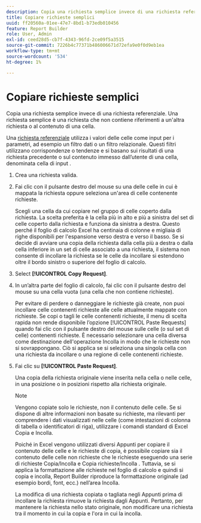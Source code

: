 ```yaml
---
description: Copia una richiesta semplice invece di una richiesta referenziale. Una richiesta semplice è una richiesta che non contiene riferimenti a un'altra richiesta o al contenuto di una cella.
title: Copiare richieste semplici
uuid: ff20560a-01ee-47e7-8bd1-b73edb010456
feature: Report Builder
role: User, Admin
exl-id: ceed28d5-cb7f-4343-96fd-2ce09f5a3515
source-git-commit: 7226b4c77371b486006671d72efa9e0f0d9eb1ea
workflow-type: tm+mt
source-wordcount: '534'
ht-degree: 1%

---
```


# Copiare richieste semplici

Copia una richiesta semplice invece di una richiesta referenziale. Una richiesta semplice è una richiesta che non contiene riferimenti a un&#39;altra richiesta o al contenuto di una cella.

Una [richiesta referenziale](/help/analyze/report-builder/manage-requests/c-copy-requests/t-copy-referential-requests.md) utilizza i valori delle celle come input per i parametri, ad esempio un filtro dati o un filtro relazionale. Questi filtri utilizzano corrispondenze o tendenze e si basano sui risultati di una richiesta precedente o sul contenuto immesso dall’utente di una cella, denominata cella di input .
1. Crea una richiesta valida.
1. Fai clic con il pulsante destro del mouse su una delle celle in cui è mappata la richiesta oppure seleziona un&#39;area di celle contenente richieste.

   Scegli una cella da cui copiare nel gruppo di celle coperto dalla richiesta. La scelta preferita è la cella più in alto e più a sinistra del set di celle coperto dalla richiesta e funziona da sinistra a destra. Questo perché il foglio di calcolo Excel ha centinaia di colonne e migliaia di righe disponibili per l&#39;espansione verso destra e verso il basso. Se si decide di avviare una copia della richiesta dalla cella più a destra o dalla cella inferiore in un set di celle associato a una richiesta, il sistema non consente di incollare la richiesta se le celle da incollare si estendono oltre il bordo sinistro o superiore del foglio di calcolo.
1. Select **[!UICONTROL Copy Request]**.
1. In un’altra parte del foglio di calcolo, fai clic con il pulsante destro del mouse su una cella vuota (una cella che non contiene richieste).

   Per evitare di perdere o danneggiare le richieste già create, non puoi incollare celle contenenti richieste alle celle attualmente mappate con richieste. Se copi o tagli le celle contenenti richieste, il menu di scelta rapida non rende disponibile l’opzione [!UICONTROL Paste Requests] quando fai clic con il pulsante destro del mouse sulle celle (o sul set di celle) contenenti richieste. È necessario selezionare una cella diversa come destinazione dell&#39;operazione Incolla in modo che le richieste non si sovrappongano. Ciò si applica se si seleziona una singola cella con una richiesta da incollare o una regione di celle contenenti richieste.
1. Fai clic su **[!UICONTROL Paste Request]**.

   Una copia della richiesta originale viene inserita nella cella o nelle celle, in una posizione o in posizioni rispetto alla richiesta originale.

   >[!NOTE]
   >
   >Vengono copiate solo le richieste, non il contenuto delle celle. Se si dispone di altre informazioni non basate su richieste, ma rilevanti per comprendere i dati visualizzati nelle celle (come intestazioni di colonna di tabella o identificatori di riga), utilizzare i comandi standard di Excel Copia e Incolla.

   Poiché in Excel vengono utilizzati diversi Appunti per copiare il contenuto delle celle e le richieste di copia, è possibile copiare sia il contenuto delle celle non richieste che le richieste eseguendo una serie di richieste Copia/Incolla e Copia richieste/Incolla . Tuttavia, se si applica la formattazione alle richieste nel foglio di calcolo e quindi si copia e incolla, Report Builder riproduce la formattazione originale (ad esempio bordi, font, ecc.) nell’area Incolla.

   La modifica di una richiesta copiata o tagliata negli Appunti prima di incollare la richiesta rimuove la richiesta dagli Appunti. Pertanto, per mantenere la richiesta nello stato originale, non modificare una richiesta tra il momento in cui la copia e l&#39;ora in cui la incolla.
